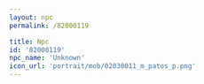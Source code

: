 ```yaml
---
layout: npc
permalink: /82000119

title: Npc
id: '82000119'
npc_name: 'Unknown'
icon_url: 'portrait/mob/02030011_m_patos_p.png'
---
```

